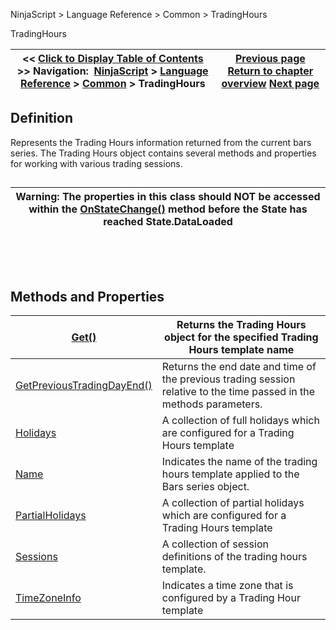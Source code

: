 ﻿


NinjaScript \> Language Reference \> Common \> TradingHours






















TradingHours







| \<\< [Click to Display Table of Contents](tradinghours.md) \>\> **Navigation:**     [NinjaScript](ninjascript-1.md) \> [Language Reference](language_reference_wip-1.md) \> [Common](common-1.md) \> TradingHours | [Previous page](zigzag-1.md) [Return to chapter overview](common-1.md) [Next page](tradinghoursget-1.md) |
| --- | --- |











## Definition


Represents the Trading Hours information returned from the current bars series. The Trading Hours object contains several methods and properties for working with various trading sessions.


## 




| Warning: The properties in this class should NOT be accessed within the [OnStateChange()](onstatechange-1.md) method before the State has reached State.DataLoaded |
| --- |



 


 


## Methods and Properties




| [Get()](tradinghoursget-1.md) | Returns the Trading Hours object for the specified Trading Hours template name |
| --- | --- |
| [GetPreviousTradingDayEnd()](getprevioustradingdayend-1.md) | Returns the end date and time of the previous trading session relative to the time passed in the methods parameters. |
| [Holidays](holidays-1.md) | A collection of full holidays which are configured for a Trading Hours template |
| [Name](tradinghours_name-1.md) | Indicates the name of the trading hours template applied to the Bars series object. |
| [PartialHolidays](partialholidays-1.md) | A collection of partial holidays which are configured for a Trading Hours template |
| [Sessions](tradinghours_sessions-1.md) | A collection of session definitions of the trading hours template. |
| [TimeZoneInfo](timezoneinfo-1.md) | Indicates a time zone that is configured by a Trading Hour template |









